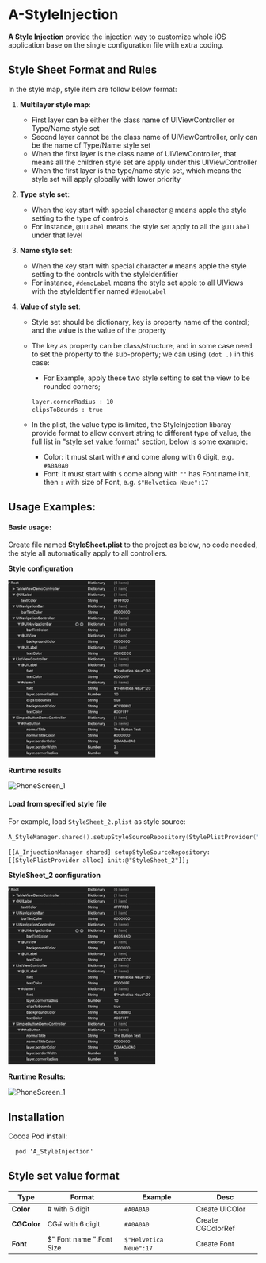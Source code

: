 # A-StyleInjection

**A Style Injection** provide the injection way to customize whole iOS application base on the single configuration file with extra coding.


## Style Sheet Format and Rules

In the style map, style item are follow below format:

1. **Multilayer style map**:
   - First layer can be either the class name of UIViewController or Type/Name style set  
   - Second layer cannot be the class name of UIViewController, only can be the name of Type/Name style set
   - When the first layer is the class name of UIViewController, that means all the children style set are apply under this UIViewController
   - When the first layer is the type/name style set, which means the style set will apply globally with lower priority

2. **Type style set**:  
   - When the key start with special character `@` means apple the style setting to the type of controls
   - For instance, `@UILabel` means the style set apply to all the `@UILabel` under that level

3. **Name style set**:  
   - When the key start with special character `#` means apple the style setting to the controls with the styleIdentifier
   - For instance, `#demoLabel` means the style set apple to all UIViews with the styleIdentifier named `#demoLabel`  

4. **Value of style set**:  
   - Style set should be dictionary, key is property name of the control; and the value is the value of the property
   
   - The key as property can be class/structure, and in some case need to set the property to the sub-property; we can using `(dot .)` in this case:
     + For Example, apply these two style setting to set the view to be rounded corners; 
     ```
     layer.cornerRadius : 10
     clipsToBounds : true
     ```
   
   - In the plist, the value type is limited, the StyleInjection libaray provide format to allow convert string to different type of value, the full list in "[style set value format](#style_set_value_format)" section, below is some example:
     + Color: it must start with `#` and come along with 6 digit, e.g. `#A0A0A0`  
     + Font: it must start with `$` come along with `""` has Font name init, then `:` with size of Font, e.g. `$"Helvetica Neue":17`



## Usage Examples:

#### Basic usage:

Create file named **StyleSheet.plist** to the project as below, no code needed, the style all automatically apply to all controllers.

**Style configuration**

<img src="./Example/ReadmePhotos/StyleSetting_1.png" alt="StyleSetting_1" style="zoom:35%;" />

**Runtime results**

![PhoneScreen_1](/Users/animax/Documents/MyProjects/A-StyleInjection/Example/ReadmePhotos/PhoneScreen_1.png)

#### Load from specified style file

For example, load `StyleSheet_2.plist` as style source:

```swift
A_StyleManager.shared().setupStyleSourceRepository(StylePlistProvider("StyleSheet_2"))
```

```objc
[[A_InjuectionManager shared] setupStyleSourceRepository:[[StylePlistProvider alloc] init:@"StyleSheet_2"]];
```

**StyleSheet_2 configuration**

<img src="./Example/ReadmePhotos/StyleSetting_1.png" alt="StyleSetting_2" style="zoom:35%;" />

**Runtime Results:**

![PhoneScreen_1](/Users/animax/Documents/MyProjects/A-StyleInjection/Example/ReadmePhotos/PhoneScreen_2.png)




## Installation
Cocoa Pod install:
```
  pod 'A_StyleInjection'
```


## Style set value format

| Type  | Format                   | Example                | Desc |
| ----- | ------------------------ | ---------------------- | ---- |
| **Color** | \# with 6 digit          | `#A0A0A0`             | Create UICOlor |
| **CGColor** | CG\# with 6 digit | `#A0A0A0` | Create CGColorRef |
| **Font** | $" Font name ":Font Size | `$"Helvetica Neue":17` | Create Font |


